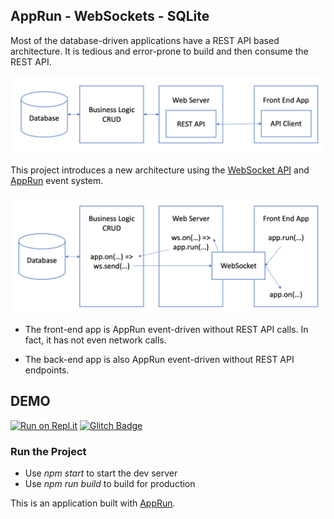 ## AppRun - WebSockets - SQLite

Most of the database-driven applications have a REST API based architecture. It is tedious and error-prone to build and then consume the REST API.

![](architecture-old.png)

This project introduces a new architecture using the [WebSocket API](https://developer.mozilla.org/en-US/docs/Web/API/WebSockets_API) and [AppRun](https://github.com/yysun/apprun) event system.

![](architecture-new.png)

* The front-end app is AppRun event-driven without REST API calls. In fact, it has not even network calls.

* The back-end app is also AppRun event-driven without REST API endpoints.

## DEMO

[![Run on Repl.it](https://repl.it/badge/github/yysun/apprun-websockets-sqlite)](https://apprun-websockets-sqlite.yysun.repl.co) [![Glitch Badge](https://badge.glitch.me/yysun-apprun-websockets-sqlite)](https://yysun-apprun-websockets-sqlite.glitch.me)


### Run the Project

* Use _npm start_ to start the dev server
* Use _npm run build_ to build for production

This is an application built with [AppRun](https://github.com/yysun/apprun).